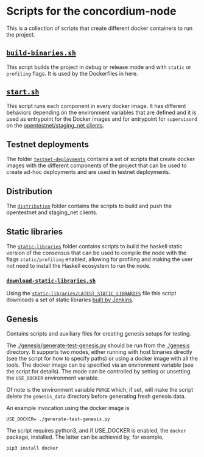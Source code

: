 # Scripts for the concordium-node

This is a collection of scripts that create different docker
containers to run the project.

## [`build-binaries.sh`](./build-binaries.sh)

This script builds the project in debug or release mode and with `static` or
`profiling` flags. It is used by the Dockerfiles in here.

## [`start.sh`](./start.sh)

This script runs each component in every docker image. It has different behaviors
depending on the environment variables that are defined and it is used as entrypoint
for the Docker images and for entrypoint for `supervisord` on the [opentestnet/staging_net clients](./distribution).

## Testnet deployments

The folder [`testnet-deployments`](./testnet-deployments) contains a set of scripts that create docker
images with the different components of the project that can be used to create
ad-hoc deployments and are used in testnet deployments.

## Distribution

The [`distribution`](./distribution) folder contains the scripts to build and push the opentestnet and staging_net clients.

## Static libraries

The [`static-libraries`](./static-libraries) folder contains scripts to build the haskell static version of
the consensus that can be used to compile the node with the flags `static/profiling` enabled, allowing for
profiling and making the user not need to install the Haskell ecosystem to run the node.

### [`download-static-libraries.sh`](./download-static-libraries)

Using the [`static-libraries/LATEST_STATIC_LIBRARIES`](static-libraries/LATEST_STATIC_LIBRARIES) file
this script downloads a set of static libraries [built by Jenkins](../jenkinsfiles/static-libraries.Jenkinsfile).

## Genesis

Contains scripts and auxiliary files for creating genesis setups for testing.

The [./genesis/generate-test-genesis.py](./genesis/generate-test-genesis.py)
should be run from the [./genesis](./genesis/) directory. It supports two modes,
either running with host binaries directly (see the script for how to specify
paths) or using a docker image with all the tools. The docker image can be
specified via an environment variable (see the script for details). The mode can
be controlled by setting or unsetting the `USE_DOCKER` environment variable.

Of note is the environment variable `PURGE` which, if set, will make the script
delete the `genesis_data` directory before generating fresh genesis data.

An example invocation using the docker image is

```console
USE_DOCKER= ./generate-test-genesis.py
```

The script requires python3, and if USE_DOCKER is enabled, the `docker` package, installed. The latter can
be achieved by, for example,

```console
pip3 install docker
```
